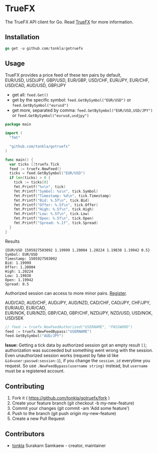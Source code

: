 # TrueFX

The TrueFX API client for Go. Read [TrueFX](https://www.truefx.com/) for more information.

## Installation

```go
go get -u github.com/tonkla/gotruefx
```

## Usage

TrueFX provides a price feed of these ten pairs by default,  
EUR/USD, USD/JPY, GBP/USD, EUR/GBP, USD/CHF, EUR/JPY, EUR/CHF, USD/CAD, AUD/USD, GBP/JPY

* get all: `feed.Get()`
* get by the specific symbol: `feed.GetBySymbol("EUR/USD")` or `feed.GetBySymbol("eurusd")`
* get more, separated by comma: `feed.GetBySymbol("EUR/USD,USD/JPY")` or `feed.GetBySymbol("eurusd,usdjpy")`

```go
package main

import (
  "fmt"

  "github.com/tonkla/gotruefx"
)

func main() {
  var ticks []truefx.Tick
  feed := truefx.NewFeed()
  ticks = feed.GetBySymbol("EUR/USD")
  if len(ticks) > 0 {
    tick := ticks[0]
    fmt.Printf("%v\n", tick)
    fmt.Printf("Symbol: %s\n", tick.Symbol)
    fmt.Printf("Timestamp: %d\n", tick.Timestamp)
    fmt.Printf("Bid: %.5f\n", tick.Bid)
    fmt.Printf("Offer: %.5f\n", tick.Offer)
    fmt.Printf("High: %.5f\n", tick.High)
    fmt.Printf("Low: %.5f\n", tick.Low)
    fmt.Printf("Open: %.5f\n", tick.Open)
    fmt.Printf("Spread: %.1f", tick.Spread)
  }
}
```

Results

```
{EUR/USD 1505927503092 1.19999 1.20004 1.20224 1.19838 1.19942 0.5}
Symbol: EUR/USD
Timestamp: 1505927503092
Bid: 1.19999
Offer: 1.20004
High: 1.20224
Low: 1.19838
Open: 1.19942
Spread: 0.5
```

Authorized session can access to more minor pairs. [Register](https://www.truefx.com).

AUD/CAD, AUD/CHF, AUD/JPY, AUD/NZD, CAD/CHF, CAD/JPY, CHF/JPY, EUR/AUD, EUR/CAD,  
EUR/NOK, EUR/NZD, GBP/CAD, GBP/CHF, NZD/JPY, NZD/USD, USD/NOK, USD/SEK

```go
// feed := truefx.NewFeedAuthorized("USERNAME", "PASSWORD")
feed := truefx.NewFeedBypass("USERNAME")
feed.GetBySymbol("AUD/JPY")
```

**Issue:** Getting a tick data by authorized session got an empty result `[]`; authorization was succeeded but something went wrong with the session. Even unauthorized session works (request by fake id like `&id=user:passwd:session:1`), if you change the `session_id` everytime you request. So use `.NewFeedBypass(username string)` instead, but `username` must be a registered account.

## Contributing

1. Fork it ( https://github.com/tonkla/gotruefx/fork )
2. Create your feature branch (git checkout -b my-new-feature)
3. Commit your changes (git commit -am 'Add some feature')
4. Push to the branch (git push origin my-new-feature)
5. Create a new Pull Request

## Contributors

- [tonkla](https://github.com/tonkla) Surakarn Samkaew - creator, maintainer
